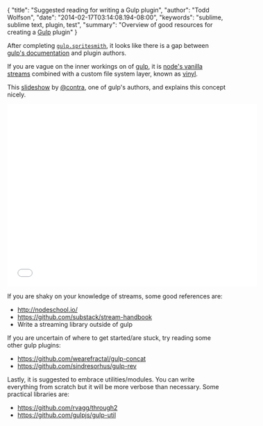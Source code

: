 {
  "title": "Suggested reading for writing a Gulp plugin",
  "author": "Todd Wolfson",
  "date": "2014-02-17T03:14:08.194-08:00",
  "keywords": "sublime, sublime text, plugin, test",
  "summary": "Overview of good resources for creating a [Gulp](http://gulpjs.com/) plugin"
}

After completing [`gulp.spritesmith`][], it looks like there is a gap between [gulp's documentation][gulp-docs] and plugin authors.

[gulp-docs]: https://github.com/gulpjs/gulp/blob/master/docs/writing-a-plugin/README.md

[`gulp.spritesmith`]: https://github.com/twolfson/gulp.spritesmith
[gulp]: http://gulpjs.com/

If you are vague on the inner workings on of [gulp][], it is [node's vanilla streams][node-streams] combined with a custom file system layer, known as [vinyl][].

[node-streams]: http://nodejs.org/api/stream.html
[vinyl]: https://github.com/wearefractal/vinyl

This [slideshow][gulp-slideshow] by [@contra][], one of gulp's authors, and explains this concept nicely.

[gulp-slideshow]: http://slid.es/contra/gulp
[@contra]: https://twitter.com/eschoff

<iframe src="//slid.es/contra/gulp/embed" width="576" height="420" scrolling="no" frameborder="0" webkitallowfullscreen mozallowfullscreen allowfullscreen></iframe>

If you are shaky on your knowledge of streams, some good references are:

- http://nodeschool.io/
- https://github.com/substack/stream-handbook
- Write a streaming library outside of gulp

If you are uncertain of where to get started/are stuck, try reading some other gulp plugins:

- https://github.com/wearefractal/gulp-concat
- https://github.com/sindresorhus/gulp-rev

Lastly, it is suggested to embrace utilities/modules. You can write everything from scratch but it will be more verbose than necessary. Some practical libraries are:

- https://github.com/rvagg/through2
- https://github.com/gulpjs/gulp-util
